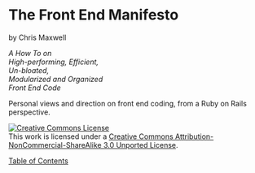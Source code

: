 The Front End Manifesto
=======================

by Chris Maxwell

*A How To on*<br>
*High-performing, Efficient,*<br>
*Un-bloated,*<br>
*Modularized and Organized*<br>
*Front End Code*


Personal views and direction on front end coding, from a Ruby on Rails perspective.

<a rel="license" href="http://creativecommons.org/licenses/by-nc-sa/3.0/">
  <img alt="Creative Commons License" style="border-width:0" src="http://i.creativecommons.org/l/by-nc-sa/3.0/88x31.png" /></a>
<br />This work is licensed under a
<a rel="license" href="http://creativecommons.org/licenses/by-nc-sa/3.0/">Creative Commons Attribution-NonCommercial-ShareAlike 3.0 Unported License</a>.


[Table of Contents][TOC]

[TOC]: https://github.com/maxxiimo/the-front-end-manifesto/blob/master/TOC.md
